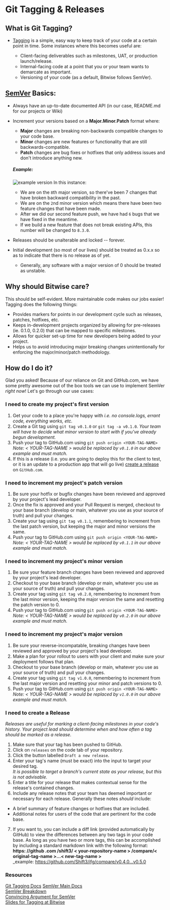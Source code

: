 # Git Tagging & Releases

## What is Git Tagging?

-   [Tagging](https://git-scm.com/book/en/v2/Git-Basics-Tagging) is a simple, easy way to keep track of your code at a certain point in time. Some instances where this becomes useful are:

    -   Client-facing deliverables such as milestones, UAT, or production launch/release.
    -   Internal-facing code at a point that you or your team wants to demarcate as important.
    -   Versioning of your code (as a default, Bitwise follows SemVer).

## [SemVer](https://semver.org/) Basics:

-   Always have an up-to-date documented API (in our case, README.md for our projects or Wiki)
-   Increment your versions based on a **Major.Minor.Patch** format where:

    -   **Major** changes are breaking non-backwards compatible changes to your code base.
    -   **Minor** changes are new features or functionality that are still backwards-compatible.
    -   **Patch** changes are bug fixes or hotfixes that only address issues and don't introduce anything new.

    ##### Example:

    ![example version](./assets/qa-process/semver.png)
    In this instance:

    -   We are on the `8`th major version, so there've been 7 changes that have broken backward compatibility in the past.
    -   We are on the `2`nd minor version which means there have been two feature changes that have been made.
    -   After we did our second feature push, we have had `6` bugs that we have fixed in the meantime.
    -   If we build a new feature that does not break existing APIs, this number will be changed to `8.3.0`.

*   Releases should be unalterable and locked -- forever.
*   Initial development (so most of our lives) should be treated as 0.x.x so as to indicate that there is no release as of yet.

    -   Generally, any software with a major version of 0 should be treated as unstable.

## Why should Bitwise care?

This should be self-evident. More maintainable code makes our jobs easier! Tagging does the following things:

-   Provides markers for points in our development cycle such as releases, patches, hotfixes, etc.
-   Keeps in-development projects organized by allowing for pre-releases (ie. 0.1.0, 0.2.0) that can be mapped to specific milestones.
-   Allows for quicker set-up time for new developers being added to your project.
-   Helps us to avoid introducing major breaking changes unintentionally for enforcing the major/minor/patch methodology.

## How do I do it?

Glad you asked! Because of our reliance on Git and GitHub.com, we have some pretty awesome out of the box tools we can use to implement SemVer _right now_!
Let's go through our use cases:

### I need to create my project's first version

1. Get your code to a place you're happy with
   _i.e. no console.logs, errant code, everything works, etc._
2. Create a Git tag using `git tag v0.1.0` or `git tag -a v0.1.0`.
   _Your team will have to decide what minor version to start with if you've already begun development._
3. Push your tag to GitHub.com using `git push origin <YOUR-TAG-NAME>`
   _Note: < YOUR-TAG-NAME > would be replaced by `v0.1.0` in our above example and *must* match._
4. If this is a release (i.e. you are going to deploy this for the client to test, or it is an update to a production app that will go live) [create a release](https://help.github.com/en/articles/creating-releases) on `GitHub.com`.

### I need to increment my project's patch version

1. Be sure your hotfix or bugfix changes have been reviewed and approved by your project's lead developer.
2. Once the fix is approved and your Pull Request is merged, checkout to your base branch (develop or main, whatever you use as your source of truth) and pull your changes.
3. Create your tag using `git tag v0.1.1`, remembering to increment from the last patch version, but keeping the major and minor versions the same.
4. Push your tag to GitHub.com using `git push origin <YOUR-TAG-NAME>`
   _Note: < YOUR-TAG-NAME > would be replaced by `v0.1.1` in our above example and *must* match._

### I need to increment my project's minor version

1. Be sure your feature branch changes have been reviewed and approved by your project's lead developer.
2. Checkout to your base branch (develop or main, whatever you use as your source of truth) and pull your changes.
3. Create your tag using `git tag v0.2.0`, remembering to increment from the last minor version, keeping the major version the same and resetting the patch version to 0.
4. Push your tag to GitHub.com using `git push origin <YOUR-TAG-NAME>`
   _Note: < YOUR-TAG-NAME > would be replaced by `v0.2.0` in our above example and *must* match._

### I need to increment my project's major version

1. Be sure your reverse-incompatable, breaking changes have been reviewed and approved by your project's lead developer.
2. Make a plan for your rollout to users with your client and make sure your deployment follows that plan.
3. Checkout to your base branch (develop or main, whatever you use as your source of truth) and pull your changes.
4. Create your tag using `git tag v1.0.0`, remembering to increment from the last major version and resetting your minor and patch versions to 0.
5. Push your tag to GitHub.com using `git push origin <YOUR-TAG-NAME>`
   _Note: < YOUR-TAG-NAME > would be replaced by `v1.0.0` in our above example and *must* match._

### I need to create a Release

_Releases are useful for marking a client-facing milestones in your code's history. Your project lead should determine when and how often a tag should be marked as a release._

1. Make sure that your tag has been pushed to GitHub.
2. Click on `releases` on the code tab of your repository.
3. Click the button labelled `Draft a new release`.
4. Enter your tag's name (must be exact) into the input to target your desired tag.  
   _It is possible to target a branch's current state as your release, but this is *not* advisable._
5. Enter a title for your release that makes contextual sense for the release's contained changes.
6. Include any release notes that your team has deemed important or necessary for each release. Generally these notes _should_ include:

-   A brief summary of feature changes or hotfixes that are included.
-   Additional notes for users of the code that are pertinent for the code base.

7. If you want to, you can include a diff link (provided automatically by GitHub) to view the differences between any two tags in your code base. As long as you have two or more tags, this can be accomplished by including a standard markdown link with the following format:  
   **https: //github .com /shift3/ < your-repository-name > /compare/< original-tag-name >...< new-tag-name >**  
   \_example: https://github.com/Shift3/ifg/compare/v0.4.0...v0.5.0

### Resources

[Git Tagging Docs](https://git-scm.com/book/en/v2/Git-Basics-Tagging)
[SemVer Main Docs](https://semver.org/)  
[SemVer Breakdown](https://www.jvandemo.com/a-simple-guide-to-semantic-versioning/)  
[Convincing Argument for SemVer](https://www.sitepoint.com/semantic-versioning-why-you-should-using/)  
[Slides for Tagging at Bitwise](https://docs.google.com/presentation/d/1mZ35fZ7GhIBcCAPzeAXXAprcQZUv4WL-BELp9tEsFE8/edit?usp=sharing)
